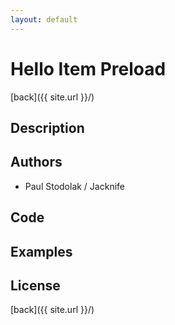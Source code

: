 ```yaml
---
layout: default
---
```


# Hello Item Preload
[back]({{ site.url }}/)

## Description

## Authors
- Paul Stodolak / Jacknife

## Code

## Examples

## License

[back]({{ site.url }}/)